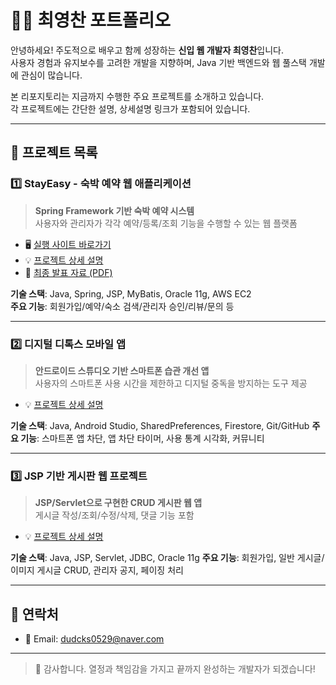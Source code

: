 # 👩‍💻 최영찬 포트폴리오

안녕하세요! 주도적으로 배우고 함께 성장하는 **신입 웹 개발자 최영찬**입니다.  
사용자 경험과 유지보수를 고려한 개발을 지향하며, Java 기반 백엔드와 웹 풀스택 개발에 관심이 많습니다.

본 리포지토리는 지금까지 수행한 주요 프로젝트를 소개하고 있습니다.  
각 프로젝트에는 간단한 설명, 상세설명 링크가 포함되어 있습니다.

---

## 📌 프로젝트 목록

### 1️⃣ StayEasy - 숙박 예약 웹 애플리케이션

> **Spring Framework 기반 숙박 예약 시스템**  
> 사용자와 관리자가 각각 예약/등록/조회 기능을 수행할 수 있는 웹 플랫폼

- 🖥️ [실행 사이트 바로가기](http://stayeasy.kro.kr)
- 💡 [프로젝트 상세 설명](https://github.com/dudcks0529/StayEasy)  
- 📄 [최종 발표 자료 (PDF)](https://github.com/dudcks0529/StayEasy/blob/main/screenshots/StayEasy.pdf)

**기술 스택**: Java, Spring, JSP, MyBatis, Oracle 11g, AWS EC2  
**주요 기능**: 회원가입/예약/숙소 검색/관리자 승인/리뷰/문의 등

---

### 2️⃣ 디지털 디톡스 모바일 앱

> **안드로이드 스튜디오 기반 스마트폰 습관 개선 앱**  
> 사용자의 스마트폰 사용 시간을 제한하고 디지털 중독을 방지하는 도구 제공

- 💡 [프로젝트 상세 설명](https://github.com/dudcks0529/Digital-Detox) 

**기술 스택**: Java, Android Studio, SharedPreferences, Firestore, Git/GitHub
**주요 기능**: 스마트폰 앱 차단, 앱 차단 타이머, 사용 통계 시각화, 커뮤니티

---

### 3️⃣ JSP 기반 게시판 웹 프로젝트

> **JSP/Servlet으로 구현한 CRUD 게시판 웹 앱**  
> 게시글 작성/조회/수정/삭제, 댓글 기능 포함

- 💡 [프로젝트 상세 설명](https://github.com/dudcks0529/Board)

**기술 스택**: Java, JSP, Servlet, JDBC, Oracle 11g
**주요 기능**: 회원가입, 일반 게시글/이미지 게시글 CRUD, 관리자 공지, 페이징 처리

---

## 📧 연락처

- 📮 Email: dudcks0529@naver.com

---

> 🙌 감사합니다. 열정과 책임감을 가지고 끝까지 완성하는 개발자가 되겠습니다!
